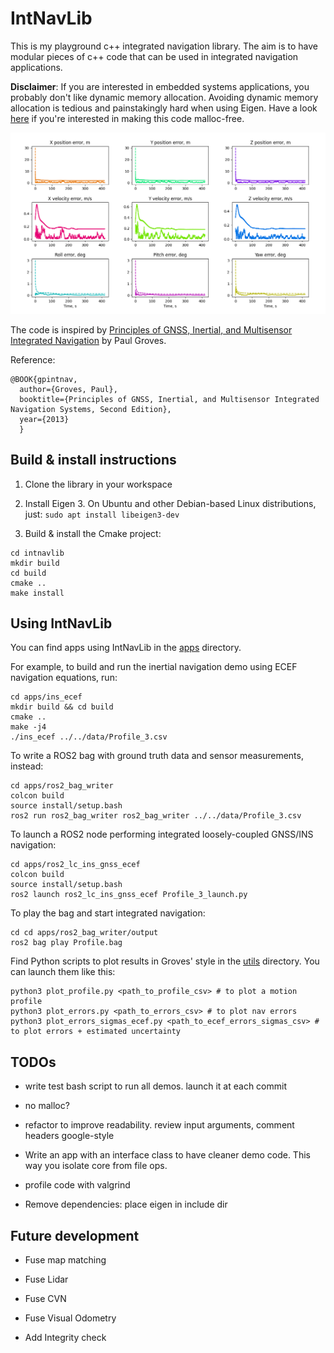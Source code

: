 # IntNavLib

This is my playground c++ integrated navigation library.
The aim is to have modular pieces of c++ code that can be used in integrated navigation applications. 

**Disclaimer**: If you are interested in embedded systems applications, you probably don't like dynamic memory allocation.
Avoiding dynamic memory allocation is tedious and painstakingly hard when using Eigen.
Have a look [here](https://github.com/stulp/eigenrealtime) if you're interested in making this code malloc-free.

![image](media/Figure_1.png)

The code is inspired by [Principles of GNSS, Inertial, and Multisensor Integrated Navigation](https://ieeexplore.ieee.org/document/9101092) by Paul Groves.

Reference: 

```
@BOOK{gpintnav,
  author={Groves, Paul},
  booktitle={Principles of GNSS, Inertial, and Multisensor Integrated Navigation Systems, Second Edition},
  year={2013}
  }
```

## Build & install instructions

1) Clone the library in your workspace

2) Install Eigen 3. On Ubuntu and other Debian-based Linux distributions, just: `sudo apt install libeigen3-dev`

3) Build & install the Cmake project:
```
cd intnavlib
mkdir build
cd build
cmake ..
make install
```

## Using IntNavLib

You can find apps using IntNavLib in the [apps](/apps/) directory.

For example, to build and run the inertial navigation demo using ECEF navigation equations, run: 

```
cd apps/ins_ecef
mkdir build && cd build
cmake ..
make -j4
./ins_ecef ../../data/Profile_3.csv
```

To write a ROS2 bag with ground truth data and sensor measurements, instead:

```
cd apps/ros2_bag_writer
colcon build
source install/setup.bash
ros2 run ros2_bag_writer ros2_bag_writer ../../data/Profile_3.csv
```

To launch a ROS2 node performing integrated loosely-coupled GNSS/INS navigation:

```
cd apps/ros2_lc_ins_gnss_ecef
colcon build
source install/setup.bash
ros2 launch ros2_lc_ins_gnss_ecef Profile_3_launch.py
```

To play the bag and start integrated navigation:
```
cd cd apps/ros2_bag_writer/output
ros2 bag play Profile.bag
```

Find Python scripts to plot results in Groves' style in the [utils](/utils/) directory. You can launch them like this:

```
python3 plot_profile.py <path_to_profile_csv> # to plot a motion profile
python3 plot_errors.py <path_to_errors_csv> # to plot nav errors
python3 plot_errors_sigmas_ecef.py <path_to_ecef_errors_sigmas_csv> # to plot errors + estimated uncertainty 

```


## TODOs

- write test bash script to run all demos. launch it at each commit

- no malloc?

- refactor to improve readability. review input arguments, comment headers google-style

- Write an app with an interface class to have cleaner demo code. This way you isolate core from file ops.

- profile code with valgrind

- Remove dependencies: place eigen in include dir

## Future development

- Fuse map matching

- Fuse Lidar

- Fuse CVN

- Fuse Visual Odometry

- Add Integrity check